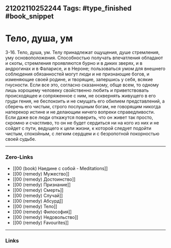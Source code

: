 21202110252244
Tags: #type_finished #book_snippet 
---
# Тело, душа, ум

 3-16. Тело, душа, ум. Телу принадлежат ощущения, душе стремления, уму  основоположения. Способностью получать впечатления обладают и скоты, стремления проявляются бурно и в диких зверях, и в андрогинах  и в Фаларисе, и в Нероне; пользоваться умом для внешнего соблюдения обязанностей могут люди и не признающие богов, и изменяющие своей родине, и творящие, запершись у себя, всякие гнусности. Если все это, согласно сказанному, обще всем, то одному лишь хорошему человеку свойственно любить и приветствовать происходящее и сопряженное с ним, не осквернять живущего в его груди гения, не беспокоить и не смущать его обилием представлений, а сберечь его чистым, строго послушным богам, не говорящим никогда наперекор истине и не делающим ничего вопреки справедливости. Если даже все люди откажутся поверить, что он живет так просто, скромно и счастливо, то он не будет сердиться ни на кого из них и не сойдет с пути, ведущего к цели жизни, к которой следует подойти чистым, спокойным, с легким сердцем и с безропотной покорностью своей судьбе. 

---
### Zero-Links
 - [[00 (book) Наедине с собой - Meditations]]
 - [[00 (remedy) Мужество]]
 - [[00 (remedy) Достоинство]]
 - [[00 (remedy) Признание]]
 - [[00 (remedy) Смерть]]
 - [[00 (remedy) Случай]]
 - [[00 (remedy) Абсурд]]
 - [[00 (remedy) Тело]]
 - [[00 (remedy) Философия]]
 - [[00 (remedy) Недовольство]]
 - [[00 (remedy) Favourites]]
---
### Links
